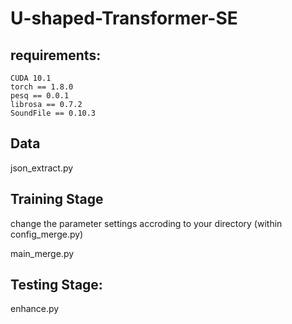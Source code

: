 # U-shaped-Transformer-SE


## requirements:
	
	CUDA 10.1
	torch == 1.8.0
	pesq == 0.0.1
	librosa == 0.7.2
	SoundFile == 0.10.3

## Data

json_extract.py

## Training Stage

change the parameter settings accroding to your directory (within config_merge.py)
	
main_merge.py

## Testing Stage:

enhance.py 

